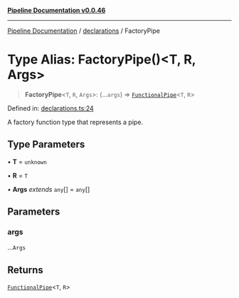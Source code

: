 [**Pipeline Documentation v0.0.46**](../../README.md)

***

[Pipeline Documentation](../../modules.md) / [declarations](../README.md) / FactoryPipe

# Type Alias: FactoryPipe()\<T, R, Args\>

> **FactoryPipe**\<`T`, `R`, `Args`\>: (...`args`) => [`FunctionalPipe`](FunctionalPipe.md)\<`T`, `R`\>

Defined in: [declarations.ts:24](https://github.com/stonemjs/pipeline/blob/437717c2a315db06047331ae86596a6933a8a199/src/declarations.ts#L24)

A factory function type that represents a pipe.

## Type Parameters

• **T** = `unknown`

• **R** = `T`

• **Args** *extends* `any`[] = `any`[]

## Parameters

### args

...`Args`

## Returns

[`FunctionalPipe`](FunctionalPipe.md)\<`T`, `R`\>
